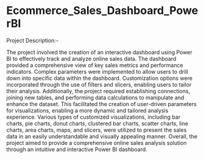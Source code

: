 # Ecommerce_Sales_Dashboard_PowerBI

Project Description:-

The project involved the creation of an interactive dashboard using Power BI to effectively track and analyze online sales data. The dashboard provided a comprehensive view of key sales metrics and performance indicators. Complex parameters were implemented to allow users to drill down into specific data within the dashboard. Customization options were incorporated through the use of filters and slicers, enabling users to tailor their analysis. Additionally, the project required establishing connections, joining new tables, and performing data calculations to manipulate and enhance the dataset. This facilitated the creation of user-driven parameters for visualizations, enabling a more dynamic and tailored analysis experience. Various types of customized visualizations, including bar charts, pie charts, donut charts, clustered bar charts, scatter charts, line charts, area charts, maps, and slicers, were utilized to present the sales data in an easily understandable and visually appealing manner. Overall, the project aimed to provide a comprehensive online sales analysis solution through an intuitive and interactive Power BI dashboard.
